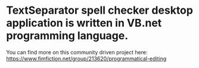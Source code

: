# TextSeparator spell checker desktop application is written in VB.net programming language.

You can find more on this community driven project here:
https://www.fimfiction.net/group/213620/programmatical-editing
